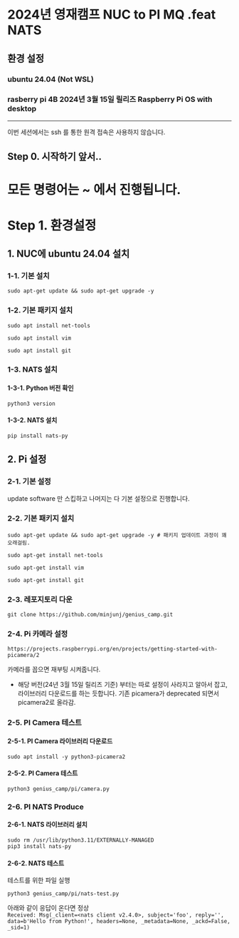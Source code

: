 # 2024년 영재캠프 NUC to PI MQ .feat NATS

## 환경 설정

### ubuntu 24.04 (Not WSL)<br>

### rasberry pi 4B 2024년 3월 15일 릴리즈 Raspberry Pi OS with desktop

---

이번 세션에서는 ssh 를 통한 원격 접속은 사용하지 않습니다.

## Step 0. 시작하기 앞서..

# 모든 명령어는 ~ 에서 진행됩니다.

# Step 1. 환경설정

## 1. NUC에 ubuntu 24.04 설치

### 1-1. 기본 설치

    sudo apt-get update && sudo apt-get upgrade -y

### 1-2. 기본 패키지 설치

    sudo apt install net-tools

    sudo apt install vim

    sudo apt install git

### 1-3. NATS 설치

#### 1-3-1. Python 버전 확인

    python3 version

#### 1-3-2. NATS 설치

    pip install nats-py

## 2. Pi 설정

### 2-1. 기본 설정

update software 만 스킵하고 나머지는 다 기본 설정으로 진행합니다.

### 2-2. 기본 패키지 설치

    sudo apt-get update && sudo apt-get upgrade -y # 패키지 업데이트 과정이 꽤 오래걸림.

    sudo apt-get install net-tools

    sudo apt-get install vim

    sudo apt-get install git

### 2-3. 레포지토리 다운

    git clone https://github.com/minjunj/genius_camp.git

### 2-4. Pi 카메라 설정

    https://projects.raspberrypi.org/en/projects/getting-started-with-picamera/2

카메라를 꼽으면 재부팅 시켜줍니다.<br>

- 해당 버전(24년 3월 15일 릴리즈 기준) 부터는 따로 설정이 사라지고 알아서 잡고, 라이브러리 다운로드를 하는 듯합니다. 기존 picamera가 deprecated 되면서 picamera2로 올라감.

### 2-5. PI Camera 테스트

#### 2-5-1. PI Camera 라이브러리 다운로드

    sudo apt install -y python3-picamera2

#### 2-5-2. PI Camera 테스트

    python3 genius_camp/pi/camera.py

### 2-6. PI NATS Produce

#### 2-6-1. NATS 라이브러리 설치

    sudo rm /usr/lib/python3.11/EXTERNALLY-MANAGED
    pip3 install nats-py

#### 2-6-2. NATS 테스트

테스트를 위한 파일 실행

    python3 genius_camp/pi/nats-test.py

아래와 같이 응답이 온다면 정상<br>
`Received: Msg(_client=<nats client v2.4.0>, subject='foo', reply='', data=b'Hello from Python!', headers=None, _metadata=None, _ackd=False, _sid=1)`
